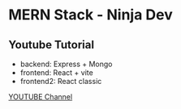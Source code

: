 # MERN Stack - Ninja Dev
## Youtube Tutorial

- backend: Express + Mongo
- frontend: React + vite
- frontend2: React classic

[YOUTUBE Channel](https://www.youtube.com/playlist?list=PL4cUxeGkcC9iJ_KkrkBZWZRHVwnzLIoUE)

